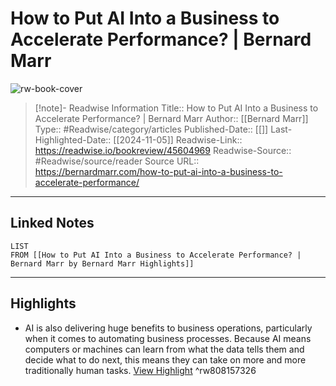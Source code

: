 # How to Put AI Into a Business to Accelerate Performance? | Bernard Marr

![rw-book-cover](https://readwise-assets.s3.amazonaws.com/media/uploaded_book_covers/profile_174804/How-To-Put-AI-Into-A-Business-To-Accelerate-Performance.png)
<br>
>[!note]- Readwise Information
>Title:: How to Put AI Into a Business to Accelerate Performance? | Bernard Marr
>Author:: [[Bernard Marr]]
>Type:: #Readwise/category/articles
>Published-Date:: [[]]
>Last-Highlighted-Date:: [[2024-11-05]]
>Readwise-Link:: https://readwise.io/bookreview/45604969
>Readwise-Source:: #Readwise/source/reader
>Source URL:: https://bernardmarr.com/how-to-put-ai-into-a-business-to-accelerate-performance/
--- 

## Linked Notes
```dataview
LIST
FROM [[How to Put AI Into a Business to Accelerate Performance? | Bernard Marr by Bernard Marr Highlights]]
```

---

## Highlights
- AI is also delivering huge benefits to business operations, particularly when it comes to automating business processes. Because AI means computers or machines can learn from what the data tells them and decide what to do next, this means they can take on more and more traditionally human tasks. [View Highlight](https://readwise.io/open/808157326) ^rw808157326
